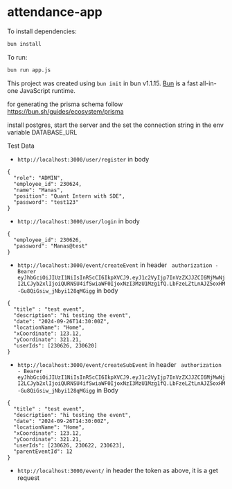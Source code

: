 # attendance-app

To install dependencies:

```bash
bun install
```

To run:

```bash
bun run app.js
```

This project was created using `bun init` in bun v1.1.15. [Bun](https://bun.sh) is a fast all-in-one JavaScript runtime.

for generating the prisma schema
follow https://bun.sh/guides/ecosystem/prisma

install postgres, start the server and the
set the connection string in the
env variable DATABASE_URL

Test Data

- `http://localhost:3000/user/register`
  in body

```
{
  "role": "ADMIN",
  "employee_id": 230624,
  "name": "Manas",
  "position": "Quant Intern with SDE",
  "password": "test123"
}
```

- `http://localhost:3000/user/login`
  in body

```
{
  "employee_id": 230626,
  "password": "Manas@test"
}
```

- `http://localhost:3000/event/createEvent`
  in header
  ` authorization - Bearer eyJhbGciOiJIUzI1NiIsInR5cCI6IkpXVCJ9.eyJ1c2VyIjp7InVzZXJJZCI6MjMwNjI2LCJyb2xlIjoiQURNSU4ifSwiaWF0IjoxNzI3MzU1Mzg1fQ.LbFzeLZtLnAJZ5oxHM-Gu8QiGsiw_jNbyi128qMGigg`
  in body

```
{
  "title" : "test event",
  "description": "hi testing the event",
  "date": "2024-09-26T14:30:00Z",
  "locationName": "Home",
  "xCoordinate": 123.12,
  "yCoordinate": 321.21,
  "userIds": [230626, 230620]
}
```

- `http://localhost:3000/event/createSubEvent`
  in header
  ` authorization - Bearer eyJhbGciOiJIUzI1NiIsInR5cCI6IkpXVCJ9.eyJ1c2VyIjp7InVzZXJJZCI6MjMwNjI2LCJyb2xlIjoiQURNSU4ifSwiaWF0IjoxNzI3MzU1Mzg1fQ.LbFzeLZtLnAJZ5oxHM-Gu8QiGsiw_jNbyi128qMGigg`
  in Body

```
{
  "title" : "test event",
  "description": "hi testing the event",
  "date": "2024-09-26T14:30:00Z",
  "locationName": "Home",
  "xCoordinate": 123.12,
  "yCoordinate": 321.21,
  "userIds": [230626, 230622, 230623],
  "parentEventId": 12
}
```

- `http://localhost:3000/event/`
  in header the token as above, it is a get request
